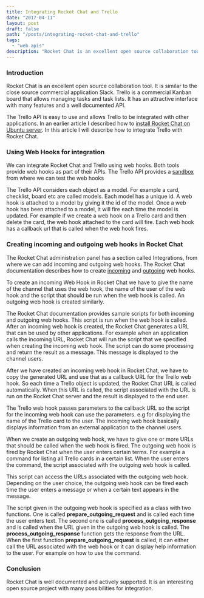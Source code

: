 ```yaml
---
title: Integrating Rocket Chat and Trello
date: "2017-04-11"
layout: post
draft: false
path: "/posts/integrating-rocket-chat-and-trello"
tags:
  - "web apis"
description: "Rocket Chat is an excellent open source collaboration tool. It is similar to the close source commercial application Slack. Trello is a commercial Kanban board that allows managing tasks and task lists. It has an attractive interface with many features and a well documented API."
---
```


### Introduction
Rocket Chat is an excellent open source collaboration tool. It is similar to the close source commercial application Slack. Trello is a commercial Kanban board that allows managing tasks and task lists. It has an attractive interface with many features and a well documented API.

The Trello API is easy to use and allows Trello to be integrated with other applications. In an earlier article I described how to [install Rocket Chat on Ubuntu server](/posts/installing-rocket-chat-and-wekan-on-ubuntu-server). In this article I will describe how to integrate Trello with Rocket Chat.

### Using Web Hooks for integration
We can integrate Rocket Chat and Trello using web hooks. Both tools provide web hooks as part of their APIs. The Trello API provides a [sandbox](https://developers.trello.com/sandbox) from where we can test the web hooks

The Trello API considers each object as a model. For example a card, checklist, board etc are called models. Each model has a unique id. A web hook is attached to a model by giving it the id of the model. Once a web hook has been attached to a model, it will fire each time the model is updated. For example if we create a web hook on a Trello card and then delete the card, the web hook attached to the card will fire. Each web hook has a callback url that is called when the web hook fires.

### Creating incoming and outgoing web hooks in Rocket Chat
The Rocket Chat administration panel has a section called Integrations, from where we can add incoming and outgoing web hooks. The Rocket Chat documentation describes how to create [incoming](https://rocket.chat/docs/administrator-guides/integrations/#incoming-webhook-scripting) and [outgoing](https://rocket.chat/docs/administrator-guides/integrations/#outgoing-webhook-scripting) web hooks.

To create an incoming Web Hook in Rocket Chat we have to give the name of the channel that uses the web hook, the name of the user of the web hook and the script that should be run when the web hook is called. An outgoing web hook is created similarly.

The Rocket Chat documentation provides sample scripts for both incoming and outgoing web hooks. This script is run when the web hook is called. After an incoming web hook is created, the Rocket Chat generates a URL that can be used by other applications. For example when an application calls the incoming URL, Rocket Chat will run the script that we specified when creating the incoming web hook. The script can do some processing and return the result as a message. This message is displayed to the channel users.

After we have created an incoming web hook in Rocket Chat, we have to copy the generated URL and use that as a callback URL for the Trello web hook. So each time a Trello object is updated, the Rocket Chat URL is called automatically. When this URL is called, the script associated with the URL is run on the Rocket Chat server and the result is displayed to the end user.

The Trello web hook passes parameters to the callback URL so the script for the incoming web hook can use the parameters. e.g for displaying the name of the Trello card to the user. The incoming web hook basically displays information from an external application to the channel users.

When we create an outgoing web hook, we have to give one or more URLs that should be called when the web hook is fired. The outgoing web hook is fired by Rocket Chat when the user enters certain terms. For example a command for listing all Trello cards in a certain list. When the user enters the command, the script associated with the outgoing web hook is called.

This script can access the URLs associated with the outgoing web hook. Depending on the user choice, the outgoing web hook can be fired each time the user enters a message or when a certain text appears in the message.

The script given in the outgoing web hook is specified as a class with two functions. One is called **prepare_outgoing_request** and is called each time the user enters text. The second one is called **process_outgoing_response** and is called when the URL given in the outgoing web hook is called. The **process_outgoing_response** function gets the response from the URL. When the first function **prepare_outgoing_request** is called, it can either call the URL associated with the web hook or it can display help information to the user. For example on how to use the command.

### Conclusion
Rocket Chat is well documented and actively supported. It is an interesting open source project with many possibilities for integration.
